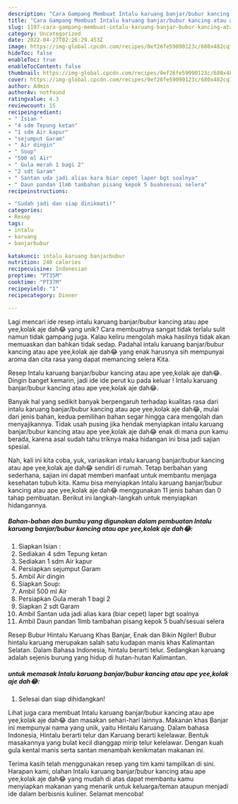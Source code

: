 ```yaml
---
description: "Cara Gampang Membuat Intalu karuang banjar/bubur kancing atau ape yee,kolak aje dah😂 yang Lezat Sekali"
title: "Cara Gampang Membuat Intalu karuang banjar/bubur kancing atau ape yee,kolak aje dah😂 yang Lezat Sekali"
slug: 1197-cara-gampang-membuat-intalu-karuang-banjar-bubur-kancing-atau-ape-yee-kolak-aje-dah-yang-lezat-sekali
category: Uncategorized
date: 2022-04-27T02:26:29.453Z
image: https://img-global.cpcdn.com/recipes/0ef26fe59090123c/680x482cq70/intalu-karuang-banjarbubur-kancing-atau-ape-yeekolak-aje-dah-foto-resep-utama.jpg
hideToc: false
enableToc: true
enableTocContent: false
thumbnail: https://img-global.cpcdn.com/recipes/0ef26fe59090123c/680x482cq70/intalu-karuang-banjarbubur-kancing-atau-ape-yeekolak-aje-dah-foto-resep-utama.jpg
cover: https://img-global.cpcdn.com/recipes/0ef26fe59090123c/680x482cq70/intalu-karuang-banjarbubur-kancing-atau-ape-yeekolak-aje-dah-foto-resep-utama.jpg
author: Admin
authorAv: notfound
ratingvalue: 4.3
reviewcount: 15
recipeingredient:
- " Isian "
- "4 sdm Tepung ketan"
- "1 sdm Air kapur"
- "sejumput Garam"
- " Air dingin"
- " Soup"
- "500 ml Air"
- " Gula merah 1 bagi 2"
- "2 sdt Garam"
- " Santan uda jadi alias kara biar cepet laper bgt soalnya"
- " Daun pandan 1lmb tambahan pisang kepok 5 buahsesuai selera"
recipeinstructions:

- "Sudah jadi dan siap dinikmati!"
categories:
- Resep
tags:
- intalu
- karuang
- banjarbubur

katakunci: intalu karuang banjarbubur 
nutrition: 240 calories
recipecuisine: Indonesian
preptime: "PT35M"
cooktime: "PT37M"
recipeyield: "1"
recipecategory: Dinner

---
```





Lagi mencari ide resep intalu karuang banjar/bubur kancing atau ape yee,kolak aje dah😂 yang unik? Cara membuatnya sangat tidak terlalu sulit namun tidak gampang juga. Kalau keliru mengolah maka hasilnya tidak akan memuaskan dan bahkan tidak sedap. Padahal intalu karuang banjar/bubur kancing atau ape yee,kolak aje dah😂 yang enak harusnya sih mempunyai aroma dan cita rasa yang dapat memancing selera Kita.





Resep Intalu karuang banjar/bubur kancing atau ape yee,kolak aje dah😂. Dingin banget kemarin, jadi ide ide perut ku pada keluar ! Intalu karuang banjar/bubur kancing atau ape yee,kolak aje dah😂.

Banyak hal yang sedikit banyak berpengaruh terhadap kualitas rasa dari intalu karuang banjar/bubur kancing atau ape yee,kolak aje dah😂, mulai dari jenis bahan, kedua pemilihan bahan segar hingga cara mengolah dan menyajikannya. Tidak usah pusing jika hendak menyiapkan intalu karuang banjar/bubur kancing atau ape yee,kolak aje dah😂 enak di mana pun kamu berada, karena asal sudah tahu triknya maka hidangan ini bisa jadi sajian spesial.






Nah, kali ini kita coba, yuk, variasikan intalu karuang banjar/bubur kancing atau ape yee,kolak aje dah😂 sendiri di rumah. Tetap berbahan yang sederhana, sajian ini dapat memberi manfaat untuk membantu menjaga kesehatan tubuh kita. Kamu bisa menyiapkan Intalu karuang banjar/bubur kancing atau ape yee,kolak aje dah😂 menggunakan 11 jenis bahan dan 0 tahap pembuatan. Berikut ini langkah-langkah untuk menyiapkan hidangannya.

<!--inarticleads1-->

##### Bahan-bahan dan bumbu yang digunakan dalam pembuatan Intalu karuang banjar/bubur kancing atau ape yee,kolak aje dah😂:

1. Siapkan  Isian :
1. Sediakan 4 sdm Tepung ketan
1. Sediakan 1 sdm Air kapur
1. Persiapkan sejumput Garam
1. Ambil  Air dingin
1. Siapkan  Soup:
1. Ambil 500 ml Air
1. Persiapkan  Gula merah 1 bagi 2
1. Siapkan 2 sdt Garam
1. Ambil  Santan uda jadi alias kara (biar cepet) laper bgt soalnya
1. Ambil  Daun pandan 1lmb tambahan pisang kepok 5 buah/sesuai selera


Resep Bubur Hintalu Karuang Khas Banjar, Enak dan Bikin Ngiler! Bubur hintalu karuang merupakan salah satu kudapan manis khas Kalimantan Selatan. Dalam Bahasa Indonesia, hintalu berarti telur. Sedangkan karuang adalah sejenis burung yang hidup di hutan-hutan Kalimantan. 

<!--inarticleads2-->

#####  untuk memasak Intalu karuang banjar/bubur kancing atau ape yee,kolak aje dah😂:


1. Selesai dan siap dihidangkan!

Lihat juga cara membuat Intalu karuang banjar/bubur kancing atau ape yee,kolak aje dah😂 dan masakan sehari-hari lainnya. Makanan khas Banjar ini mempunyai nama yang unik, yaitu Hintalu Karuang. Dalam bahasa Indonesia, Hintalu berarti telur dan Karuang berarti kelelawar. Bentuk masakannya yang bulat kecil dianggap mirip telur kelelawar. Dengan kuah gula kental manis serta santan menambah kenikmatan makanan ini. 

Terima kasih telah menggunakan resep yang tim kami tampilkan di sini. Harapan kami, olahan Intalu karuang banjar/bubur kancing atau ape yee,kolak aje dah😂 yang mudah di atas dapat membantu kamu menyiapkan makanan yang menarik untuk keluarga/teman ataupun menjadi ide dalam berbisnis kuliner. Selamat mencoba!
